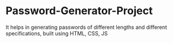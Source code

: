 # Password-Generator-Project
It helps in generating passwords of different lengths and different specifications, built using HTML, CSS, JS
